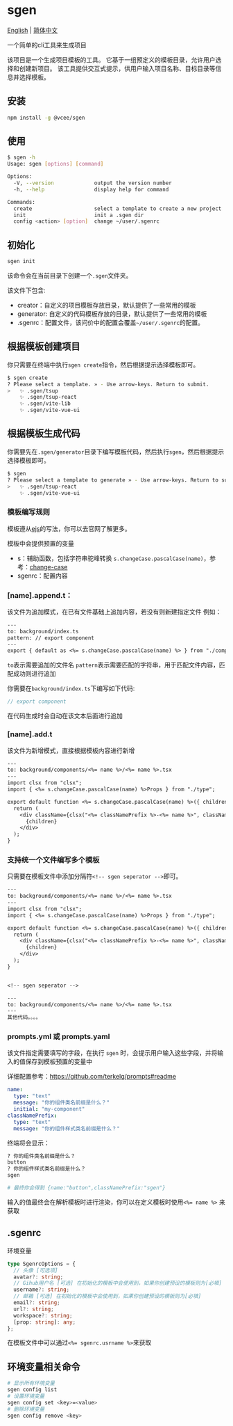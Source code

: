# sgen

[English](https://github.com/shaxutang/sgen#readme) | [简体中文](https://github.com/shaxutang/sgen/blob/main/README-zh.md)

一个简单的cli工具来生成项目

该项目是一个生成项目模板的工具。 它基于一组预定义的模板目录，允许用户选择和创建新项目。 该工具提供交互式提示，供用户输入项目名称、目标目录等信息并选择模板。

## 安装

```bash
npm install -g @vcee/sgen
```

## 使用

```bash
$ sgen -h
Usage: sgen [options] [command]

Options:
  -V, --version             output the version number
  -h, --help                display help for command

Commands:
  create                    select a template to create a new project
  init                      init a .sgen dir
  config <action> [option]  change ~/user/.sgenrc
```

## 初始化

```bash
sgen init
```

该命令会在当前目录下创建一个`.sgen`文件夹。

该文件下包含:

- creator：自定义的项目模板存放目录，默认提供了一些常用的模板
- generator: 自定义的代码模板存放的目录，默认提供了一些常用的模板
- .sgenrc：配置文件，该问价中的配置会覆盖`~/user/.sgenrc`的配置。

## 根据模板创建项目

你只需要在终端中执行`sgen create`指令，然后根据提示选择模板即可。

```bash
$ sgen create
? Please select a template. » - Use arrow-keys. Return to submit.
>   ✨ .sgen/tsup
    ✨ .sgen/tsup-react
    ✨ .sgen/vite-lib
    ✨ .sgen/vite-vue-ui
```

## 根据模板生成代码

你需要先在`.sgen/generator`目录下编写模板代码，然后执行`sgen`，然后根据提示选择模板即可。

```bash
$ sgen
? Please select a template to generate » - Use arrow-keys. Return to submit.
>   ✨ .sgen/tsup-react
    ✨ .sgen/vite-vue-ui
```

### 模板编写规则

模板遵从[ejs](https://ejs.co/)的写法，你可以去官网了解更多。

模板中会提供预置的变量

- s：辅助函数，包括字符串驼峰转换 `s.changeCase.pascalCase(name)`，参考：[change-case](https://github.com/blakeembrey/change-case)
- sgenrc：配置内容

### [name].append.t：

该文件为追加模式，在已有文件基础上追加内容，若没有则新建指定文件
例如：

```txt
---
to: background/index.ts
pattern: // export component
---
export { default as <%= s.changeCase.pascalCase(name) %> } from "./components/<%= name %>";
```

`to`表示需要追加的文件名
`pattern`表示需要匹配的字符串，用于匹配文件内容，匹配成功则进行追加

你需要在`background/index.ts`下编写如下代码:

```typescript
// export component
```

在代码生成时会自动在该文本后面进行追加

### [name].add.t

该文件为新增模式，直接根据模板内容进行新增

```txt
---
to: background/components/<%= name %>/<%= name %>.tsx
---
import clsx from "clsx";
import { <%= s.changeCase.pascalCase(name) %>Props } from "./type";

export default function <%= s.changeCase.pascalCase(name) %>({ children, className, ...rest }: <%= s.changeCase.pascalCase(name) %>Props) {
  return (
    <div className={clsx("<%= classNamePrefix %>-<%= name %>", className)} {...rest}>
      {children}
    </div>
  );
}
```

### 支持统一个文件编写多个模板

只需要在模板文件中添加分隔符`<!-- sgen seperator -->`即可。

```txt
---
to: background/components/<%= name %>/<%= name %>.tsx
---
import clsx from "clsx";
import { <%= s.changeCase.pascalCase(name) %>Props } from "./type";

export default function <%= s.changeCase.pascalCase(name) %>({ children, className, ...rest }: <%= s.changeCase.pascalCase(name) %>Props) {
  return (
    <div className={clsx("<%= classNamePrefix %>-<%= name %>", className)} {...rest}>
      {children}
    </div>
  );
}


<!-- sgen seperator -->

---
to: background/components/<%= name %>/<%= name %>.tsx
---
其他代码。。。。

```

### prompts.yml 或 prompts.yaml

该文件指定需要填写的字段，在执行 `sgen` 时，会提示用户输入这些字段，并将输入的值保存到模板预置的变量中

详细配置参考：https://github.com/terkelg/prompts#readme

```yml
name:
  type: "text"
  message: "你的组件类名前缀是什么？"
  initial: "my-component"
classNamePrefix:
  type: "text"
  message: "你的组件样式类名前缀是什么？"
```

终端将会显示：

```bash
? 你的组件类名前缀是什么？
button
? 你的组件样式类名前缀是什么？
sgen

# 最终你会得到 {name:"button",classNamePrefix:"sgen"}
```

输入的值最终会在解析模板时进行渲染，你可以在定义模板时使用`<%= name %>` 来获取

## .sgenrc

环境变量

```typescript
type SgenrcOptions = {
  // 头像 [可选项]
  avatar?: string;
  // Gihub用户名 [可选] 在初始化的模板中会使用到，如果你创建预设的模板则为[必填]
  username?: string;
  // 邮箱 [可选] 在初始化的模板中会使用到，如果你创建预设的模板则为[必填]
  email?: string;
  url?: string;
  workspace?: string;
  [prop: string]: any;
};
```

在模板文件中可以通过`<%= sgenrc.usrname %>`来获取

## 环境变量相关命令

```bash
# 显示所有环境变量
sgen config list
# 设置环境变量
sgen config set <key>=<value>
# 删除环境变量
sgen config remove <key>
```
